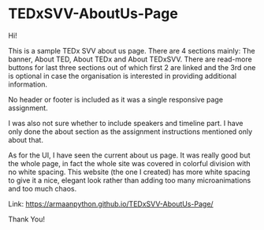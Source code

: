 # TEDxSVV-AboutUs-Page

Hi!

This is a sample TEDx SVV about us page. There are 4 sections mainly: The banner, About TED, About TEDx and About TEDxSVV.
There are read-more buttons for last three sections out of which first 2 are linked and the 3rd one is optional in case the organisation is interested in providing additional information.

No header or footer is included as it was a single responsive page assignment.

I was also not sure whether to include speakers and timeline part. I have only done the about section as the assignment instructions mentioned only about that.

As for the UI, I have seen the current about us page. It was really good but the whole page, in fact the whole site was covered in colorful division with no white spacing.
This website (the one I created) has more white spacing to give it a nice, elegant look rather than adding too many microanimations and too much chaos.

Link: https://armaanpython.github.io/TEDxSVV-AboutUs-Page/

Thank You!
